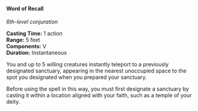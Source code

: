 #### Word of Recall
<!-- markdownlint-disable link-image-reference-definitions -->
[_metadata_:spell_name]:- "Word of Recall"
[_metadata_:spell_level]:- "6"
[_metadata_:spell_school]:- "conjuration"
[_metadata_:ritual]:- "false"
[_metadata_:casting_time_amount]:- "1"
[_metadata_:casting_time_unit]:- "action"
[_metadata_:range]:- "5 feet"
[_metadata_:target]:- "you and up to 5 willing creatures"
[_metadata_:components_verbal]:- "true"
[_metadata_:components_somatic]:- "false"
[_metadata_:components_material]:- "false"
[_metadata_:duration]:- "Instantaneous"
[_metadata_:concentration]:- "false"
[_metadata_:compared_to_wotc_srd_5.1]:- "mechanics_same_wording_different"
[_metadata_:compared_to_a5e_srd]:- "mechanics_same_wording_different"
<!-- markdownlint-disable-next-line no-emphasis-as-heading -->
_6th-level conjuration_

**Casting Time:** 1 action \
**Range:** 5 feet \
**Components:** V \
**Duration:** Instantaneous

You and up to 5 willing creatures instantly teleport to a previously designated sanctuary, appearing in the nearest unoccupied space to the spot you designated when you prepared your sanctuary.

Before using the spell in this way, you must first designate a sanctuary by casting it within a location aligned with your faith, such as a temple of your deity.
